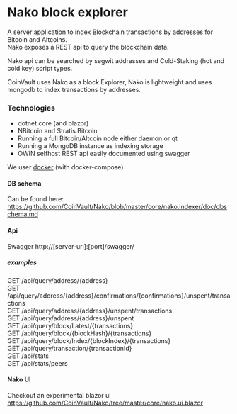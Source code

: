 # Nako block explorer
A server application to index Blockchain transactions by addresses for Bitcoin and Altcoins.  
Nako exposes a REST api to query the blockchain data.

Nako api can be searched by segwit addresses and Cold-Staking (hot and cold key) script types.

CoinVault uses Nako as a block Explorer, Nako is lightweight and uses mongodb to index transactions by addresses.

### Technologies
- dotnet core (and blazor)
- NBitcoin and Stratis.Bitcoin
- Running a full Bitcoin/Altcoin node either daemon or qt 
- Running a MongoDB instance as indexing storage
- OWIN selfhost REST api easily documented using swagger

We user [docker](https://www.docker.com/) (with docker-compose)

#### DB schema
Can be found here:  
https://github.com/CoinVault/Nako/blob/master/core/nako.indexer/doc/dbschema.md

#### Api
Swagger http://[server-url]:[port]/swagger/

##### examples
GET /api/query/address/{address}  
GET /api/query/address/{address}/confirmations/{confirmations}/unspent/transactions  
GET /api/query/address/{address}/unspent/transactions  
GET /api/query/address/{address}/unspent  
GET /api/query/block/Latest/{transactions}  
GET /api/query/block/{blockHash}/{transactions}  
GET /api/query/block/Index/{blockIndex}/{transactions}  
GET /api/query/transaction/{transactionId}  
GET /api/stats  
GET /api/stats/peers  

#### Nako UI
Checkout an experimental blazor ui  
https://github.com/CoinVault/Nako/tree/master/core/nako.ui.blazor
